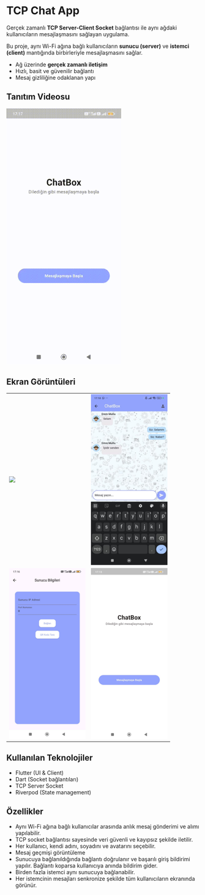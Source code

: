 # TCP Chat App
Gerçek zamanlı **TCP Server-Client Socket** bağlantısı ile aynı ağdaki kullanıcıların mesajlaşmasını sağlayan uygulama.

Bu proje, aynı Wi-Fi ağına bağlı kullanıcıların **sunucu (server)** ve **istemci (client)** mantığında birbirleriyle mesajlaşmasını sağlar.
-  Ağ üzerinde **gerçek zamanlı iletişim**
-  Hızlı, basit ve güvenilir bağlantı
-  Mesaj gizliliğine odaklanan yapı  


## Tanıtım Videosu
<img src="lib/assets/png/gif.gif" width="300">

## Ekran Görüntüleri

<table>
  <tr>
    <td><img src="lib/assets/png/foto1.jpeg" width="200"></td>
    <td><img src="lib/assets/png/foto2.jpeg" width="200"></td>
  </tr>
  <tr>
    <td><img src="lib/assets/png/foto3.jpeg" width="200"></td>
    <td><img src="lib/assets/png/foto4.jpeg" width="200"></td>
  </tr>
</table>


##  Kullanılan Teknolojiler
- Flutter (UI & Client)
- Dart (Socket bağlantıları)
- TCP Server Socket
- Riverpod (State management)

## Özellikler
- Aynı Wi-Fi ağına bağlı kullanıcılar arasında anlık mesaj gönderimi ve alımı yapılabilir.
- TCP socket bağlantısı sayesinde veri güvenli ve kayıpsız şekilde iletilir.
- Her kullanıcı, kendi adını, soyadını ve avatarını seçebilir.
- Mesaj geçmişi görüntüleme
- Sunucuya bağlanıldığında bağlantı doğrulanır ve başarılı giriş bildirimi yapılır. Bağlantı koparsa kullanıcıya anında bildirim gider.
- Birden fazla istemci aynı sunucuya bağlanabilir.
- Her istemcinin mesajları senkronize şekilde tüm kullanıcıların ekranında görünür.
